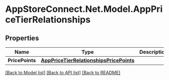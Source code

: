# AppStoreConnect.Net.Model.AppPriceTierRelationships

## Properties

Name | Type | Description | Notes
------------ | ------------- | ------------- | -------------
**PricePoints** | [**AppPriceTierRelationshipsPricePoints**](AppPriceTierRelationshipsPricePoints.md) |  | [optional] 

[[Back to Model list]](../README.md#documentation-for-models) [[Back to API list]](../README.md#documentation-for-api-endpoints) [[Back to README]](../README.md)


